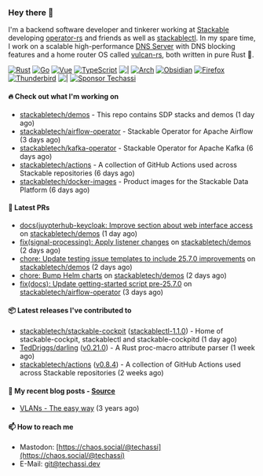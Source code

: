 ### Hey there 👋

I'm a backend software developer and tinkerer working at [Stackable][stackable] developing
[operator-rs][op-rs] and friends as well as [stackablectl][sctl]. In my spare time, I work
on a scalable high-performance [DNS Server][portal] with DNS blocking features and a home
router OS called [vulcan-rs][vulcan], both written in pure Rust 🦀.

[sctl]: https://github.com/stackabletech/stackable-cockpit
[op-rs]: https://github.com/stackabletech/operator-rs
[stackable]: https://github.com/stackabletech
[portal]: https://github.com/portal-rs/portal
[vulcan]: https://github.com/vulcan-rs

[![Rust](https://img.shields.io/badge/-Rust-141414?style=flat&logo=rust&logoColor=%23f97f39)](https://www.rust-lang.org/)
[![Go](https://img.shields.io/badge/-Go-141414?style=flat&logo=go&logoColor=%23f97f39)](https://go.dev/)
[![Vue](https://img.shields.io/badge/-Vue-141414?style=flat&logo=vuedotjs&logoColor=%23f97f39)](https://vuejs.org/)
[![TypeScript](https://img.shields.io/badge/-TypeScript-141414?style=flat&logo=typescript&logoColor=%23f97f39)](https://www.typescriptlang.org/)
![|](https://img.shields.io/badge/-%7C-141414?style=flat&logoColor=%23f97f39)
[![Arch](https://img.shields.io/badge/-Arch-141414?style=flat&logo=archlinux&logoColor=%23f97f39)](https://archlinux.org/)
[![Obsidian](https://img.shields.io/badge/-Obsidian-141414?style=flat&logo=obsidian&logoColor=%23f97f39)](https://obsidian.md/)
[![Firefox](https://img.shields.io/badge/-Firefox-141414?style=flat&logo=firefox&logoColor=%23f97f39)](https://www.mozilla.org/en-US/firefox/new/)
[![Thunderbird](https://img.shields.io/badge/-Thunderbird-141414?style=flat&logo=thunderbird&logoColor=%23f97f39)](https://www.thunderbird.net/en-US/)
![|](https://img.shields.io/badge/-%7C-141414?style=flat&logoColor=%23f97f39)
[![Sponsor Techassi](https://img.shields.io/badge/-Sponsor-141414?style=flat&logo=github&logoColor=%23f97f39)](https://github.com/sponsors/Techassi)

#### 🔥 Check out what I'm working on


- [stackabletech/demos](https://github.com/stackabletech/demos) - This repo contains SDP stacks and demos (1 day ago)
- [stackabletech/airflow-operator](https://github.com/stackabletech/airflow-operator) - Stackable Operator for Apache Airflow (3 days ago)
- [stackabletech/kafka-operator](https://github.com/stackabletech/kafka-operator) - Stackable Operator for Apache Kafka (6 days ago)
- [stackabletech/actions](https://github.com/stackabletech/actions) - A collection of GitHub Actions used across Stackable repositories (6 days ago)
- [stackabletech/docker-images](https://github.com/stackabletech/docker-images) - Product images for the Stackable Data Platform (6 days ago)

#### 🧪 Latest PRs


- [docs(juypterhub-keycloak: Improve section about web interface access](https://github.com/stackabletech/demos/pull/249) on [stackabletech/demos](https://github.com/stackabletech/demos) (1 day ago)
- [fix(signal-processing): Apply listener changes](https://github.com/stackabletech/demos/pull/243) on [stackabletech/demos](https://github.com/stackabletech/demos) (2 days ago)
- [chore: Update testing issue templates to include 25.7.0 improvements](https://github.com/stackabletech/demos/pull/241) on [stackabletech/demos](https://github.com/stackabletech/demos) (2 days ago)
- [chore: Bump Helm charts](https://github.com/stackabletech/demos/pull/238) on [stackabletech/demos](https://github.com/stackabletech/demos) (2 days ago)
- [fix(docs): Update getting-started script pre-25.7.0](https://github.com/stackabletech/airflow-operator/pull/658) on [stackabletech/airflow-operator](https://github.com/stackabletech/airflow-operator) (3 days ago)

#### 📦 Latest releases I've contributed to


- [stackabletech/stackable-cockpit](https://github.com/stackabletech/stackable-cockpit/releases/tag/stackablectl-1.1.0) ([stackablectl-1.1.0](https://github.com/stackabletech/stackable-cockpit/releases/tag/stackablectl-1.1.0)) - Home of stackable-cockpit, stackablectl and stackable-cockpitd (1 day ago)
- [TedDriggs/darling](https://github.com/TedDriggs/darling/releases/tag/v0.21.0) ([v0.21.0](https://github.com/TedDriggs/darling/releases/tag/v0.21.0)) - A Rust proc-macro attribute parser (1 week ago)
- [stackabletech/actions](https://github.com/stackabletech/actions/releases/tag/v0.8.4) ([v0.8.4](https://github.com/stackabletech/actions/releases/tag/v0.8.4)) - A collection of GitHub Actions used across Stackable repositories (2 weeks ago)

#### 📜 My recent blog posts - [Source](https://github.com/Techassi/page)


- [VLANs - The easy way](https://techassi.dev/posts/vlans-the-easy-way/) (3 years ago)

#### 📫 How to reach me

- Mastodon: [https://chaos.social/@techassi](https://chaos.social/@techassi)
- E-Mail: git@techassi.dev
